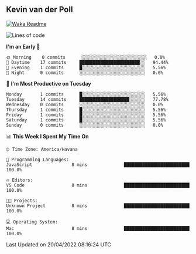 ## Kevin van der Poll

[![Waka Readme](https://github.com/kaypon/kaypon/actions/workflows/main.yml/badge.svg)](https://github.com/kaypon/kaypon/actions/workflows/main.yml)


<!--START_SECTION:waka-->
![Lines of code](https://img.shields.io/badge/From%20Hello%20World%20I%27ve%20Written-71%20Thousand%20lines%20of%20code-blue)

**I'm an Early 🐤** 

```text
🌞 Morning    0 commits      ░░░░░░░░░░░░░░░░░░░░░░░░░   0.0% 
🌆 Daytime    17 commits     ███████████████████████░░   94.44% 
🌃 Evening    1 commits      █░░░░░░░░░░░░░░░░░░░░░░░░   5.56% 
🌙 Night      0 commits      ░░░░░░░░░░░░░░░░░░░░░░░░░   0.0%

```
📅 **I'm Most Productive on Tuesday** 

```text
Monday       1 commits      █░░░░░░░░░░░░░░░░░░░░░░░░   5.56% 
Tuesday      14 commits     ███████████████████░░░░░░   77.78% 
Wednesday    0 commits      ░░░░░░░░░░░░░░░░░░░░░░░░░   0.0% 
Thursday     1 commits      █░░░░░░░░░░░░░░░░░░░░░░░░   5.56% 
Friday       1 commits      █░░░░░░░░░░░░░░░░░░░░░░░░   5.56% 
Saturday     1 commits      █░░░░░░░░░░░░░░░░░░░░░░░░   5.56% 
Sunday       0 commits      ░░░░░░░░░░░░░░░░░░░░░░░░░   0.0%

```


📊 **This Week I Spent My Time On** 

```text
⌚︎ Time Zone: America/Havana

💬 Programming Languages: 
JavaScript               8 mins              █████████████████████████   100.0%

🔥 Editors: 
VS Code                  8 mins              █████████████████████████   100.0%

🐱‍💻 Projects: 
Unknown Project          8 mins              █████████████████████████   100.0%

💻 Operating System: 
Mac                      8 mins              █████████████████████████   100.0%

```


 Last Updated on 20/04/2022 08:16:24 UTC
<!--END_SECTION:waka-->
